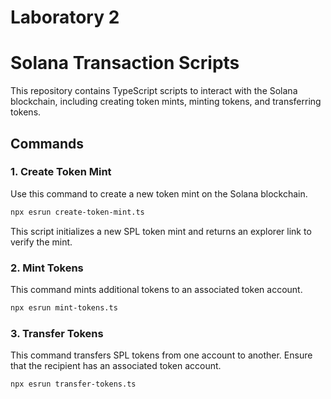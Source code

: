 # Laboratory 2
# Solana Transaction Scripts

This repository contains TypeScript scripts to interact with the Solana blockchain, including creating token mints, minting tokens, and transferring tokens.

## Commands

### 1. Create Token Mint

Use this command to create a new token mint on the Solana blockchain.

```bash
npx esrun create-token-mint.ts
```
This script initializes a new SPL token mint and returns an explorer link to verify the mint.

### 2. Mint Tokens

This command mints additional tokens to an associated token account.

```bash
npx esrun mint-tokens.ts
```

### 3. Transfer Tokens

This command transfers SPL tokens from one account to another. Ensure that the recipient has an associated token account.

```bash
npx esrun transfer-tokens.ts
```